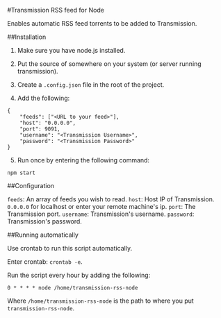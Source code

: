 #Transmission RSS feed for Node

Enables automatic RSS feed torrents to be added to Transmission.

##Installation

1. Make sure you have node.js installed.

2. Put the source of somewhere on your system (or server running transmission).

3. Create a `.config.json` file in the root of the project.

4. Add the following:

```
{
	"feeds": ["<URL to your feed>"],
	"host": "0.0.0.0",
	"port": 9091,
	"username": "<Transmission Username>",
	"password": "<Transmission Password>"
}
```

5. Run once by entering the following command:

```
npm start
```

##Configuration

`feeds`: An array of feeds you wish to read.
`host`: Host IP of Transmission. `0.0.0.0` for localhost or enter your remote machine's ip.
`port`: The Transmission port.
`username`: Transmission's username.
`password`: Transmission's password.

##Running automatically

Use crontab to run this script automatically.

Enter crontab: `crontab -e`.

Run the script every hour by adding the following:

```
0 * * * * node /home/transmission-rss-node
```

Where `/home/transmission-rss-node` is the path to where you put `transmission-rss-node`.
